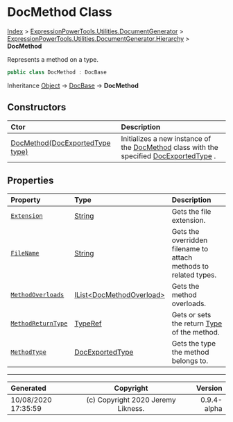 ﻿# DocMethod Class

[Index](../index.md) > [ExpressionPowerTools.Utilities.DocumentGenerator](ExpressionPowerTools.Utilities.DocumentGenerator.a.md) > [ExpressionPowerTools.Utilities.DocumentGenerator.Hierarchy](ExpressionPowerTools.Utilities.DocumentGenerator.Hierarchy.n.md) > **DocMethod**

Represents a method on a type.

```csharp
public class DocMethod : DocBase
```

Inheritance [Object](https://docs.microsoft.com/dotnet/api/system.object) → [DocBase](ExpressionPowerTools.Utilities.DocumentGenerator.Hierarchy.DocBase.cs.md) → **DocMethod**

## Constructors

| Ctor | Description |
| :-- | :-- |
| [DocMethod(DocExportedType type)](ExpressionPowerTools.Utilities.DocumentGenerator.Hierarchy.DocMethod.ctor.md#docmethoddocexportedtype-type) | Initializes a new instance of the [DocMethod](ExpressionPowerTools.Utilities.DocumentGenerator.Hierarchy.DocMethod.cs.md) class with            the specified [DocExportedType](ExpressionPowerTools.Utilities.DocumentGenerator.Hierarchy.DocExportedType.cs.md) . |
## Properties

| Property | Type | Description |
| :-- | :-- | :-- |
| [`Extension`](ExpressionPowerTools.Utilities.DocumentGenerator.Hierarchy.DocMethod.Extension.prop.md) | [String](https://docs.microsoft.com/dotnet/api/system.string) | Gets the file extension. |
| [`FileName`](ExpressionPowerTools.Utilities.DocumentGenerator.Hierarchy.DocMethod.FileName.prop.md) | [String](https://docs.microsoft.com/dotnet/api/system.string) | Gets the overridden filename to attach methods to related types. |
| [`MethodOverloads`](ExpressionPowerTools.Utilities.DocumentGenerator.Hierarchy.DocMethod.MethodOverloads.prop.md) | [IList&lt;DocMethodOverload>](https://docs.microsoft.com/dotnet/api/system.collections.generic.ilist-1) | Gets the method overloads. |
| [`MethodReturnType`](ExpressionPowerTools.Utilities.DocumentGenerator.Hierarchy.DocMethod.MethodReturnType.prop.md) | [TypeRef](ExpressionPowerTools.Utilities.DocumentGenerator.Hierarchy.TypeRef.cs.md) | Gets or sets the return [Type](https://docs.microsoft.com/dotnet/api/system.type) of the method. |
| [`MethodType`](ExpressionPowerTools.Utilities.DocumentGenerator.Hierarchy.DocMethod.MethodType.prop.md) | [DocExportedType](ExpressionPowerTools.Utilities.DocumentGenerator.Hierarchy.DocExportedType.cs.md) | Gets the type the method belongs to. |


---

| Generated | Copyright | Version |
| :-- | :-: | --: |
| 10/08/2020 17:35:59 | (c) Copyright 2020 Jeremy Likness. | 0.9.4-alpha |

